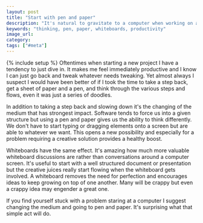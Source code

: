 ```yaml
---
layout: post
title: "Start with pen and paper"
description: "It's natural to gravitate to a computer when working on a new problem but it's often more useful to just go to pen and paper. Especially for creatively challenging problems."
keywords: "thinking, pen, paper, whiteboards, productivity"
image_url:
category:
tags: ["#meta"]
---
```

{% include setup %}
Oftentimes when starting a new project I have a tendency to just dive in. It makes me feel immediately productive and I know I can just go back and tweak whatever needs tweaking. Yet almost always I suspect I would have been better of if I took the time to take a step back, get a sheet of paper and a pen, and think through the various steps and flows, even it was just a series of doodles.

In addition to taking a step back and slowing down it's the changing of the medium that has strongest impact. Software tends to force us into a given structure but using a pen and paper gives us the ability to think differently. We don't have to start typing or dragging elements onto a screen but are able to whatever we want. This opens a new possibility and especially for a problem requiring a creative solution provides a healthy boost.

Whiteboards have the same effect. It's amazing how much more valuable whiteboard discussions are rather than conversations around a computer screen. It's useful to start with a well structured document or presentation but the creative juices really start flowing when the whiteboard gets involved. A whiteboard removes the need for perfection and encourages ideas to keep growing on top of one another. Many will be crappy but even a crappy idea may engender a great one.

If you find yourself stuck with a problem staring at a computer I suggest changing the medium and going to pen and paper. It's surprising what that simple act will do.

